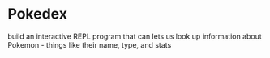 # Pokedex

build an interactive REPL program that can lets us look up information about Pokemon - things like their name, type, and stats
